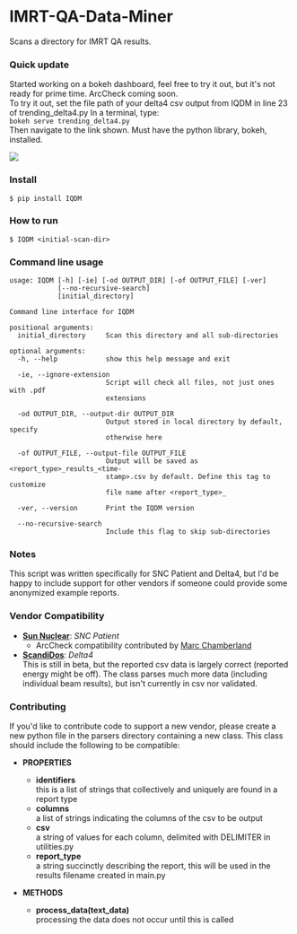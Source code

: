 # IMRT-QA-Data-Miner
Scans a directory for IMRT QA results.

### Quick update
Started working on a bokeh dashboard, feel free to try it out, but it's not ready for prime time. ArcCheck coming soon.  
To try it out, set the file path of your delta4 csv output from IQDM in line 23 of trending_delta4.py
In a terminal, type:  
`bokeh serve trending_delta4.py`  
Then navigate to the link shown.  Must have the python library, bokeh, installed.

<img src="https://user-images.githubusercontent.com/4778878/71692503-ae78e600-2d6f-11ea-9bd6-851d9980972e.png"/>

### Install
~~~~
$ pip install IQDM
~~~~

### How to run
~~~~
$ IQDM <initial-scan-dir>
~~~~

### Command line usage
~~~~
usage: IQDM [-h] [-ie] [-od OUTPUT_DIR] [-of OUTPUT_FILE] [-ver]
            [--no-recursive-search]
            [initial_directory]

Command line interface for IQDM

positional arguments:
  initial_directory     Scan this directory and all sub-directories

optional arguments:
  -h, --help            show this help message and exit  
                        
  -ie, --ignore-extension
                        Script will check all files, not just ones with .pdf
                        extensions  
                        
  -od OUTPUT_DIR, --output-dir OUTPUT_DIR
                        Output stored in local directory by default, specify
                        otherwise here  
                        
  -of OUTPUT_FILE, --output-file OUTPUT_FILE
                        Output will be saved as <report_type>_results_<time-
                        stamp>.csv by default. Define this tag to customize
                        file name after <report_type>_  
                        
  -ver, --version       Print the IQDM version  
  
  --no-recursive-search
                        Include this flag to skip sub-directories
~~~~

### Notes
This script was written specifically for SNC Patient and Delta4, but I'd be happy to include support for other vendors 
if someone could provide some anonymized example reports.

### Vendor Compatibility
* **[Sun Nuclear](http://sunnuclear.com)**: *SNC Patient*  
    * ArcCheck compatibility contributed by [Marc Chamberland](https://github.com/mchamberland)
* **[ScandiDos](http://scandidos.com)**: *Delta4*  
This is still in beta, but the reported csv data is largely correct (reported energy might be off). The class parses much 
more data (including individual beam results), but isn't currently in csv nor validated.


### Contributing
If you'd like to contribute code to support a new vendor, please create a new python file in the parsers directory 
containing a new class. This class should include the following to be compatible:

* **PROPERTIES**
    * **identifiers**  
    this is a list of strings that collectively and uniquely are found in a report type
    * **columns**  
    a list of strings indicating the columns of the csv to be output
    * **csv**  
    a string of values for each column, delimited with DELIMITER in utilities.py
    * **report_type**  
    a string succinctly describing the report, this will be used in the results filename created in main.py

* **METHODS**
    * **process_data(text_data)**  
    processing the data does not occur until this is called

